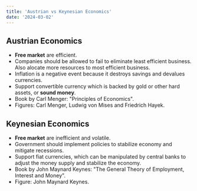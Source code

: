 ```yaml
---
title: 'Austrian vs Keynesian Economics'
date: '2024-03-02'
---
```


## Austrian Economics
- **Free market** are efficient.
- Companies should be allowed to fail to eliminate least efficient business. Also alocate more resources to most efficient business.
- Inflation is a negative event because it destroys savings and devalues currencies.
- Support convertible currency which is backed by gold or other hard assets, or **sound money**.
- Book by Carl Menger: "Principles of Economics".
- Figures: Carl Menger, Ludwig von Mises and Friedrich Hayek.


## Keynesian Economics
- **Free market** are inefficient and volatile.
- Government should implement policies to stabilize economy and mitigate recessions.
- Support fiat currencies, which can be manipulated by central banks to adjust the money supply and stabilize the economy.
- Book by John Maynard Keynes: "The General Theory of Employment, Interest and Money".
- Figure: John Maynard Keynes.
